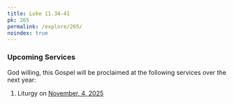 ```yaml
---
title: Luke 11.34-41
pk: 265
permalink: /explore/265/
noindex: true
---
```


### Upcoming Services

God willing, this Gospel will be proclaimed at the following services over the next year:


1. Liturgy on [November,  4, 2025](https://orthocal.info/readings/gregorian/2025/11/04/)
